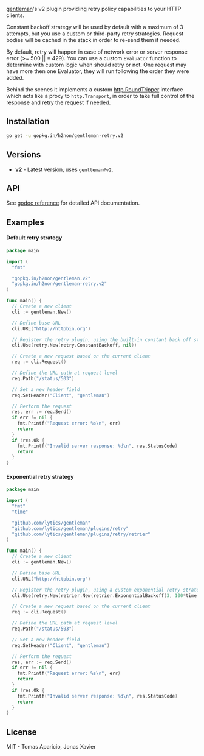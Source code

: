 [gentleman](https://github.com/lytics/gentleman)'s v2 plugin providing retry policy capabilities to your HTTP clients.

Constant backoff strategy will be used by default with a maximum of 3 attempts, but you use a custom or third-party retry strategies.
Request bodies will be cached in the stack in order to re-send them if needed.

By default, retry will happen in case of network error or server response error (>= 500 || = 429).
You can use a custom `Evaluator` function to determine with custom logic when should retry or not. One request may have more then one Evaluator, they will run following the order they were added.

Behind the scenes it implements a custom [http.RoundTripper](https://golang.org/pkg/net/http/#RoundTripper)
interface which acts like a proxy to `http.Transport`, in order to take full control of the response and retry the request if needed.

## Installation

```bash
go get -u gopkg.in/h2non/gentleman-retry.v2
```

## Versions

- **[v2](https://github.com/h2non/gentleman-retry/tree/master)** - Latest version, uses `gentleman@v2`.

## API

See [godoc reference](https://godoc.org/github.com/h2non/gentleman-retry) for detailed API documentation.

## Examples

#### Default retry strategy

```go
package main

import (
  "fmt"

  "gopkg.in/h2non/gentleman.v2"
  "gopkg.in/h2non/gentleman-retry.v2"
)

func main() {
  // Create a new client
  cli := gentleman.New()

  // Define base URL
  cli.URL("http://httpbin.org")

  // Register the retry plugin, using the built-in constant back off strategy
  cli.Use(retry.New(retry.ConstantBackoff, nil))

  // Create a new request based on the current client
  req := cli.Request()

  // Define the URL path at request level
  req.Path("/status/503")

  // Set a new header field
  req.SetHeader("Client", "gentleman")

  // Perform the request
  res, err := req.Send()
  if err != nil {
    fmt.Printf("Request error: %s\n", err)
    return
  }
  if !res.Ok {
    fmt.Printf("Invalid server response: %d\n", res.StatusCode)
    return
  }
}
```

#### Exponential retry strategy

```go
package main

import (
  "fmt"
  "time"

  "github.com/lytics/gentleman"
  "github.com/lytics/gentleman/plugins/retry"
  "github.com/lytics/gentleman/plugins/retry/retrier"
)

func main() {
  // Create a new client
  cli := gentleman.New()

  // Define base URL
  cli.URL("http://httpbin.org")

  // Register the retry plugin, using a custom exponential retry strategy
  cli.Use(retry.New(retrier.New(retrier.ExponentialBackoff(3, 100*time.Millisecond), nil), nil))

  // Create a new request based on the current client
  req := cli.Request()

  // Define the URL path at request level
  req.Path("/status/503")

  // Set a new header field
  req.SetHeader("Client", "gentleman")

  // Perform the request
  res, err := req.Send()
  if err != nil {
    fmt.Printf("Request error: %s\n", err)
    return
  }
  if !res.Ok {
    fmt.Printf("Invalid server response: %d\n", res.StatusCode)
    return
  }
}
```

## License

MIT - Tomas Aparicio, Jonas Xavier
